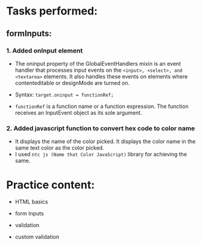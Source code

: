 # Tasks performed:
## formInputs:
### 1. Added onInput element

- The oninput property of the GlobalEventHandlers mixin is an event handler that processes input events on the ``` <input>, <select>, and <textarea> ``` elements. It also handles these events on elements where contenteditable or designMode are turned on. 

- Syntax: ```target.oninput = functionRef;```

- ```functionRef``` is a function name or a function expression. The function receives an InputEvent object as its sole argument.

### 2. Added javascript function to convert hex code to color name 

- It displays the name of the color picked. It displays the color name in the same text color as the color picked.
- I used ```ntc js (Name that Color JavaScript)``` library for achieving the same.

# Practice content:

- HTML basics

- form Inputs

- validation

- custom validation